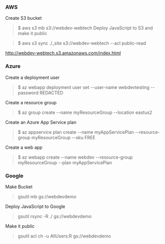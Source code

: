 ### AWS

Create S3 bucket 

> $ aws s3 mb s3://webdev-webtech
Deploy JavaScript to S3 and make it public 

> $ aws s3 sync ./_site s3://webdev-webtech --acl public-read

http://webdev-webtech.s3.amazonaws.com/index.html

### Azure

Create a deployment user

> $ az webapp deployment user set --user-name webdevtesting --password REDACTED

Create a resource group

> $ az group create --name myResourceGroup --location eastus2

Create an Azure App Service plan

> $ az appservice plan create --name myAppServicePlan --resource-group myResourceGroup --sku FREE

Create a web app

> $ az webapp create --name webdev --resource-group myResourceGroup --plan myAppServicePlan

### Google

Make Bucket

> gsutil mb gs://webdevdemo

Deploy JavaScript to Google

> gsutil rsync -R ./ gs://webdevdemo

Make it public

> gsutil acl ch -u AllUsers:R gs://webdevdemo


